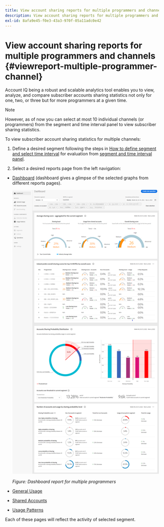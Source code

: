 ```yaml
---
title: View account sharing reports for multiple programmers and channels
description: View account sharing reports for multiple programmers and channels
exl-id: 8afa9e45-f0e3-43a3-970f-05a11adc0e42
---
```

# View account sharing reports for multiple programmers and channels {#viewreport-multiple-programmer-channel}

Account IQ being a robust and scalable analytics tool enables you to view, analyze, and compare subscriber accounts sharing statistics not only for one, two, or three but for more programmers at a given time.

>[!NOTE]
>
>However, as of now you can select at most 10 individual channels (or programmers) from the segment and time interval panel to view subscriber sharing statistics.

To view subscriber account sharing statistics for multiple channels:

1. Define a desired segment following the steps in [How to define segment and select time interval](/help/accountiq/howto-select-segment-timeinterval.md) for evaluation from [segment and time interval panel](/help/accountiq/segments-timeinterval.md).

1. Select a desired reports page from the left navigation:

* [Dashboard](/help/accountiq/dashboard.md) (dashboard gives a glimpse of the selected graphs from different reports pages).

  ![](assets/mult-prog-dashboard.png)

  *Figure: Dashboard report for multiple programmers*

* [General Usage](/help/accountiq/general-usage-reports.md)

* [Shared Accounts](/help/accountiq/shared-acc-reports.md)

* [Usage Patterns](/help/accountiq/usage-patterns.md)

Each of these pages will reflect the activity of selected segment.
